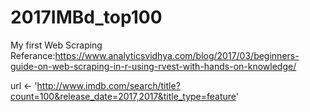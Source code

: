 # 2017IMBd_top100
My first Web Scraping
Referance:https://www.analyticsvidhya.com/blog/2017/03/beginners-guide-on-web-scraping-in-r-using-rvest-with-hands-on-knowledge/

url <- 'http://www.imdb.com/search/title?count=100&release_date=2017,2017&title_type=feature'
